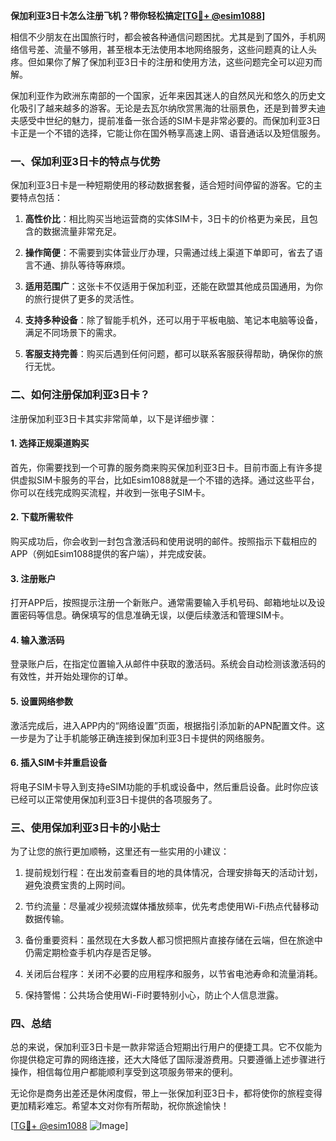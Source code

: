 **保加利亚3日卡怎么注册飞机？带你轻松搞定[[TG💪+ @esim1088](https://t.me/s/esim1088)]**

相信不少朋友在出国旅行时，都会被各种通信问题困扰。尤其是到了国外，手机网络信号差、流量不够用，甚至根本无法使用本地网络服务，这些问题真的让人头疼。但如果你了解了保加利亚3日卡的注册和使用方法，这些问题完全可以迎刃而解。

保加利亚作为欧洲东南部的一个国家，近年来因其迷人的自然风光和悠久的历史文化吸引了越来越多的游客。无论是去瓦尔纳欣赏黑海的壮丽景色，还是到普罗夫迪夫感受中世纪的魅力，提前准备一张合适的SIM卡是非常必要的。而保加利亚3日卡正是一个不错的选择，它能让你在国外畅享高速上网、语音通话以及短信服务。

### 一、保加利亚3日卡的特点与优势

保加利亚3日卡是一种短期使用的移动数据套餐，适合短时间停留的游客。它的主要特点包括：

1. **高性价比**：相比购买当地运营商的实体SIM卡，3日卡的价格更为亲民，且包含的数据流量非常充足。
   
2. **操作简便**：不需要到实体营业厅办理，只需通过线上渠道下单即可，省去了语言不通、排队等待等麻烦。

3. **适用范围广**：这张卡不仅适用于保加利亚，还能在欧盟其他成员国通用，为你的旅行提供了更多的灵活性。

4. **支持多种设备**：除了智能手机外，还可以用于平板电脑、笔记本电脑等设备，满足不同场景下的需求。

5. **客服支持完善**：购买后遇到任何问题，都可以联系客服获得帮助，确保你的旅行无忧。

### 二、如何注册保加利亚3日卡？

注册保加利亚3日卡其实非常简单，以下是详细步骤：

#### 1. 选择正规渠道购买
首先，你需要找到一个可靠的服务商来购买保加利亚3日卡。目前市面上有许多提供虚拟SIM卡服务的平台，比如Esim1088就是一个不错的选择。通过这些平台，你可以在线完成购买流程，并收到一张电子SIM卡。

#### 2. 下载所需软件
购买成功后，你会收到一封包含激活码和使用说明的邮件。按照指示下载相应的APP（例如Esim1088提供的客户端），并完成安装。

#### 3. 注册账户
打开APP后，按照提示注册一个新账户。通常需要输入手机号码、邮箱地址以及设置密码等信息。确保填写的信息准确无误，以便后续激活和管理SIM卡。

#### 4. 输入激活码
登录账户后，在指定位置输入从邮件中获取的激活码。系统会自动检测该激活码的有效性，并开始处理你的订单。

#### 5. 设置网络参数
激活完成后，进入APP内的“网络设置”页面，根据指引添加新的APN配置文件。这一步是为了让手机能够正确连接到保加利亚3日卡提供的网络服务。

#### 6. 插入SIM卡并重启设备
将电子SIM卡导入到支持eSIM功能的手机或设备中，然后重启设备。此时你应该已经可以正常使用保加利亚3日卡提供的各项服务了。

### 三、使用保加利亚3日卡的小贴士

为了让您的旅行更加顺畅，这里还有一些实用的小建议：

1. 提前规划行程：在出发前查看目的地的具体情况，合理安排每天的活动计划，避免浪费宝贵的上网时间。

2. 节约流量：尽量减少视频流媒体播放频率，优先考虑使用Wi-Fi热点代替移动数据传输。

3. 备份重要资料：虽然现在大多数人都习惯把照片直接存储在云端，但在旅途中仍需定期检查手机内存是否足够。

4. 关闭后台程序：关闭不必要的应用程序和服务，以节省电池寿命和流量消耗。

5. 保持警惕：公共场合使用Wi-Fi时要特别小心，防止个人信息泄露。

### 四、总结

总的来说，保加利亚3日卡是一款非常适合短期出行用户的便捷工具。它不仅能为你提供稳定可靠的网络连接，还大大降低了国际漫游费用。只要遵循上述步骤进行操作，相信每位用户都能顺利享受到这项服务带来的便利。

无论你是商务出差还是休闲度假，带上一张保加利亚3日卡，都将使你的旅程变得更加精彩难忘。希望本文对你有所帮助，祝你旅途愉快！

[[TG💪+ @esim1088](https://t.me/s/esim1088) ![Image](https://i.postimg.cc/4NQfJmqS/Snipaste-2025-05-13-00-14-12.png)]